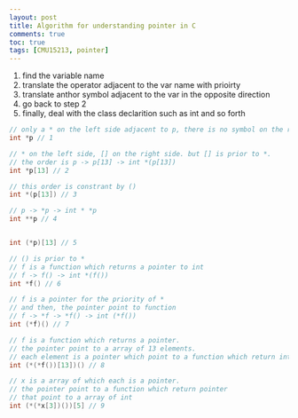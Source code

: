 ```yaml
---
layout: post
title: Algorithm for understanding pointer in C
comments: true
toc: true
tags: [CMU15213, pointer]
---
```



1. find the variable name
2. translate the operator adjacent to the var name with prioirty
3. translate anthor symbol adjacent to the var in the opposite direction
4. go back to step 2
5. finally, deal with the class declarition such as int and so forth


```c++
// only a * on the left side adjacent to p, there is no symbol on the right side
int *p // 1

// * on the left side, [] on the right side. but [] is prior to *.
// the order is p -> p[13] -> int *(p[13])
int *p[13] // 2

// this order is constrant by ()
int *(p[13]) // 3

// p -> *p -> int * *p
int **p // 4 


int (*p)[13] // 5

// () is prior to *
// f is a function which returns a pointer to int
// f -> f() -> int *(f())
int *f() // 6

// f is a pointer for the priority of *
// and then, the pointer point to function
// f -> *f -> *f() -> int (*f())
int (*f)() // 7

// f is a function which returns a pointer.
// the pointer point to a array of 13 elements.
// each element is a pointer which point to a function which return int.
int (*(*f())[13])() // 8

// x is a array of which each is a pointer.
// the pointer point to a function which return pointer
// that point to a array of int
int (*(*x[3])())[5] // 9
```